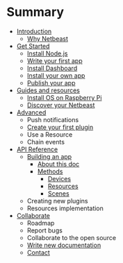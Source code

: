 # Summary

* [Introduction](README.md)
   * [Why Netbeast](chapters/introduction/why_netbeast.md)
* [Get Started](chapters/get_started/index.md)
   * [Install Node.js](chapters/get_started/install_nodejs.md)
   * [Write your first app](chapters/get_started/write_your_first_app.md)
   * [Install Dashboard](chapters/get_started/install_dashboard.md)
   * [Install your own app](chapters/get_started/install_your_own_app_md.md)
   * [Publish your app](chapters/get_started/publish_your_app.md)
* [Guides and resources](chapters/guides_and_resources/index.md)
   * [Install OS on Raspberry Pi](chapters/guides_and_resources/install_os_on_raspberry_pi.md)
   * [Discover your Netbeast](chapters/guides_and_resources/discover_your_netbeast.md)
* [Advanced](chapters/advanced/index.md)
   * Push notifications
   * [Create your first plugin](chapters/advanced/create_your_first_plugin.md)
   * Use a Resource
   * Chain events
* [API Reference](chapters/api_reference/index.md)
   * [Building an app](chapters/api_reference/buildingan_app_md.md)
       * [About this doc](chapters/api_reference/about_this_doc.md)
       * [Methods](chapters/api_reference/methods.md)
           * [Devices](chapters/api_reference/devices.md)
           * [Resources](chapters/api_reference/resources.md)
           * [Scenes](chapters/api_reference/scenes.md)
   * Creating new plugins
   * Resources implementation
* [Collaborate](chapters/collaborate/index.md)
   * Roadmap
   * Report bugs
   * Collaborate to the open source
   * [Write new documentation](chapters/collaborate/write_new_documentation.md)
   * [Contact](chapters/collaborate/contact.md)

